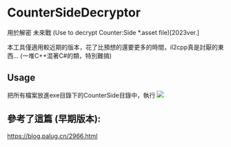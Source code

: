 # CounterSideDecryptor
用於解密 未來戰 (Use to decrypt Counter:Side *.asset file)[2023ver.]

本工具僅適用較近期的版本，花了比預想的還要更多的時間，il2cpp真是討厭的東西... (一堆C++混著C#的類，特別難搞)

## Usage
把所有檔案放進exe目錄下的CounterSide目錄中，執行
![](https://user-images.githubusercontent.com/33422418/215161524-ef317b01-1fdc-4fae-815c-967faf1dff12.png)


## 參考了這篇 (早期版本):
https://blog.palug.cn/2966.html
